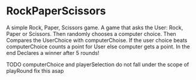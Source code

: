 # RockPaperScissors
A simple Rock, Paper, Scissors game. 
A game that asks the User: Rock, Paper or Scissors. Then randomly chooses a computer choice.
Then Compares the UserChoice with computerChoise.
If the user choice beats computerChoice counts a point for User else computer gets a point.
In the end Declares a winner after 5 rounds!

TODO computerChoice and playerSelection do not fall under the scope of  playRound fix this asap
